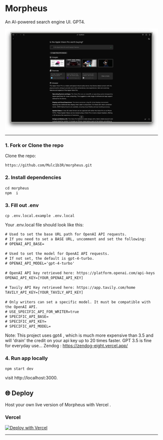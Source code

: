 # Morpheus 


An AI-powered search engine UI. GPT4.

![capture](/public/capture-240404_blk.png)

************************************************************************************************************************************
### 1. Fork or Clone the repo

 Clone the repo:

```
https://github.com/Mulc1b3R/morpheus.git
```

### 2. Install dependencies

```
cd morpheus
npm  i
```

### 3. Fill out .env

```
cp .env.local.example .env.local
```

Your .env.local file should look like this:

```
# Used to set the base URL path for OpenAI API requests.
# If you need to set a BASE URL, uncomment and set the following:
# OPENAI_API_BASE=

# Used to set the model for OpenAI API requests.
# If not set, the default is gpt-4-turbo.
# OPENAI_API_MODEL='gpt-4-turbo'

# OpenAI API key retrieved here: https://platform.openai.com/api-keys
OPENAI_API_KEY=[YOUR_OPENAI_API_KEY]

# Tavily API Key retrieved here: https://app.tavily.com/home
TAVILY_API_KEY=[YOUR_TAVILY_API_KEY]

# Only writers can set a specific model. It must be compatible with the OpenAI API.
# USE_SPECIFIC_API_FOR_WRITER=true
# SPECIFIC_API_BASE=
# SPECIFIC_API_KEY=
# SPECIFIC_API_MODEL=
```

Note: This project uses gpt4 , which is much more expensive than 3.5 
and will 'drain' the credit on your api key up to 20 times faster.
GPT 3.5 is fine for everyday use...
Zendog : https://zendog-eight.vercel.app/


### 4. Run app locally

```
npm start dev
```

visit http://localhost:3000.

## 🌐 Deploy

Host your own live version of Morpheus with Vercel .

### Vercel

[![Deploy with Vercel](https://vercel.com/button)](https://vercel.com/new/clone?repository-url=https%3A%2F%2Fgithub.com%2Fmiurla%2Fmorphic&env=OPENAI_API_KEY,TAVILY_API_KEY)


*************************************************************************************************************************
